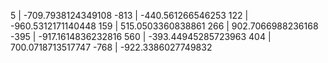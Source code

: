 5 | -709.7938124349108
-813 | -440.561266546253
122 | -960.5312171140448
159 | 515.0503360838861
266 | 902.7066988236168
-395 | -917.1614836232816
560 | -393.44945285723963
404 | 700.0718713517747
-768 | -922.3386027749832


